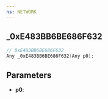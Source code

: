 ```yaml
---
ns: NETWORK
---
```

## _0xE483BB6BE686F632

```c
// 0xE483BB6BE686F632
Any _0xE483BB6BE686F632(Any p0);
```

## Parameters
* **p0**:
